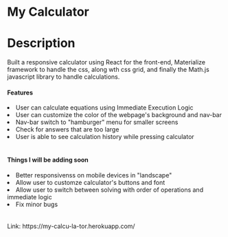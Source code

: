 # My Calculator

# Description

Built a responsive calculator using React for the front-end, Materialize framework to handle the css, along wth css grid, and finally the Math.js javascript library to handle calculations.


<h4>Features</h4>
<li>User can calculate equations using Immediate Execution Logic</li>
<li>User can customize the color of the webpage's background and nav-bar</li>
<li>Nav-bar switch to "hamburger" menu for smaller screens</li>
<li>Check for answers that are too large</li>
<li>User is able to see calculation history while pressing calculator</li>
<br />
<h4>Things I will be adding soon</h4>
<li>Better responsivenss on mobile devices in "landscape"</li>
<li>Allow user to customze calculator's buttons and font</li>
<li>Allow user to switch between solving with order of operations and immediate logic</li>
<li>Fix minor bugs</li>


<br />
<br />
Link: https://my-calcu-la-tor.herokuapp.com/




